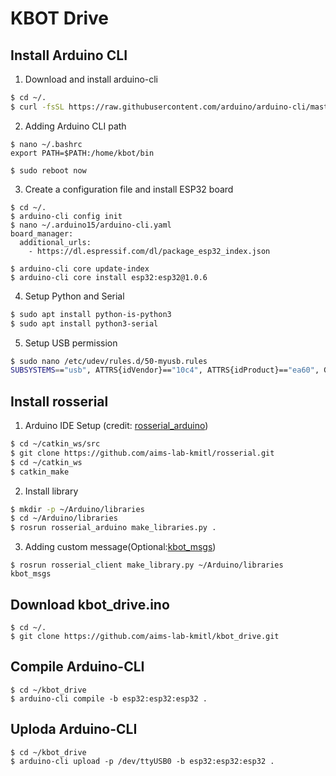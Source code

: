 # KBOT Drive
## Install Arduino CLI
1. Download and install arduino-cli
```sh
$ cd ~/.
$ curl -fsSL https://raw.githubusercontent.com/arduino/arduino-cli/master/install.sh | sh
```
2. Adding Arduino CLI path
```
$ nano ~/.bashrc
export PATH=$PATH:/home/kbot/bin

$ sudo reboot now
```
3. Create a configuration file and install ESP32 board
```
$ cd ~/.
$ arduino-cli config init
$ nano ~/.arduino15/arduino-cli.yaml
board_manager:
  additional_urls:
    - https://dl.espressif.com/dl/package_esp32_index.json

$ arduino-cli core update-index
$ arduino-cli core install esp32:esp32@1.0.6
```
4. Setup Python and Serial
```sh
$ sudo apt install python-is-python3
$ sudo apt install python3-serial
```
5. Setup USB permission
```sh
$ sudo nano /etc/udev/rules.d/50-myusb.rules
SUBSYSTEMS=="usb", ATTRS{idVendor}=="10c4", ATTRS{idProduct}=="ea60", GROUP="users", MODE="0777"
```

## Install rosserial
1. Arduino IDE Setup (credit: [rosserial_arduino](http://wiki.ros.org/rosserial_arduino/Tutorials/Arduino%20IDE%20Setup))
```sh
$ cd ~/catkin_ws/src
$ git clone https://github.com/aims-lab-kmitl/rosserial.git
$ cd ~/catkin_ws
$ catkin_make
```
2. Install library
```sh
$ mkdir -p ~/Arduino/libraries
$ cd ~/Arduino/libraries
$ rosrun rosserial_arduino make_libraries.py .
```
3. Adding custom message(Optional:[kbot_msgs](https://github.com/aims-lab-kmitl/kbot_msgs.git))
```
$ rosrun rosserial_client make_library.py ~/Arduino/libraries kbot_msgs
```
## Download kbot_drive.ino
```
$ cd ~/.
$ git clone https://github.com/aims-lab-kmitl/kbot_drive.git
```

## Compile Arduino-CLI
```
$ cd ~/kbot_drive
$ arduino-cli compile -b esp32:esp32:esp32 .
```
## Uploda Arduino-CLI
```
$ cd ~/kbot_drive
$ arduino-cli upload -p /dev/ttyUSB0 -b esp32:esp32:esp32 .
```
